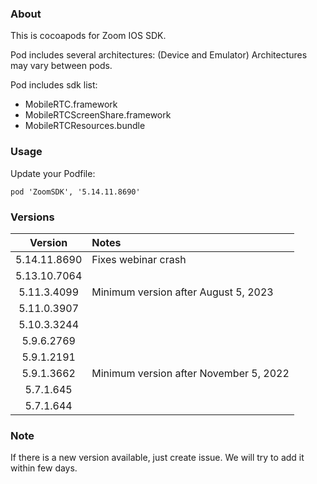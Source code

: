### About

This is cocoapods for Zoom IOS SDK. 

Pod includes several architectures:
(Device and Emulator)
Architectures may vary between pods.


Pod includes sdk list:
- MobileRTC.framework
- MobileRTCScreenShare.framework
- MobileRTCResources.bundle

### Usage
Update your Podfile:
```
pod 'ZoomSDK', '5.14.11.8690'
```


### Versions


| Version       | Notes                                                                    | 
| :-----------: | :----------------------------------------------------------------------  |
| 5.14.11.8690  | Fixes webinar crash                                                      |
| 5.13.10.7064  |                                                                          |
| 5.11.3.4099   | Minimum version after August 5, 2023                                     |
| 5.11.0.3907   |                                                                          |
| 5.10.3.3244   |                                                                          |
| 5.9.6.2769    |                                                                          |
| 5.9.1.2191    |                                                                          |
| 5.9.1.3662    | Minimum version after November 5, 2022                                   |
| 5.7.1.645     |                                                                          |
| 5.7.1.644     |                                                                          |


### Note

If there is a new version available, just create issue. 
We will try to add it within few days.
